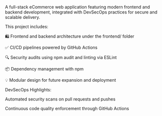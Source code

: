 A full-stack eCommerce web application featuring modern frontend and backend development, integrated with DevSecOps practices for secure and scalable delivery.

This project includes:

🛍️ Frontend and backend architecture under the frontend/ folder

✅ CI/CD pipelines powered by GitHub Actions

🔍 Security audits using npm audit and linting via ESLint

📦 Dependency management with npm

💡 Modular design for future expansion and deployment

DevSecOps Highlights:

Automated security scans on pull requests and pushes

Continuous code quality enforcement through GitHub Actions

